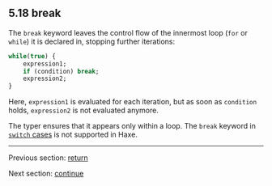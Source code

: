 ## 5.18 break

The `break` keyword leaves the control flow of the innermost loop (`for` or `while`) it is declared in, stopping further iterations:

```haxe
while(true) {
	expression1;
	if (condition) break;
	expression2;
}
```

Here, `expression1` is evaluated for each iteration, but as soon as `condition` holds, `expression2` is not evaluated anymore.

The typer ensures that it appears only within a loop. The `break` keyword in [`switch` cases](expression-switch.md) is not supported in Haxe.

---

Previous section: [return](expression-return.md)

Next section: [continue](expression-continue.md)